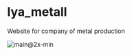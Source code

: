 # lya_metall
Website for company of metal production

![main@2x-min](https://user-images.githubusercontent.com/98814925/233340520-43369536-3a59-4e82-a24e-7dd349372635.jpg)
